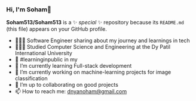 ### Hi, I'm Soham👋


**Soham513/Soham513** is a ✨ _special_ ✨ repository because its `README.md` (this file) appears on your GitHub profile.

- 👩🏻‍💻 Software Engineer sharing about my journey and learnings in tech
- 👩🏻‍🎓 Studied Computer Science and Engineering at the Dy Patil International University 
- 🌷 #learninginpublic in my 
- 🌱 I’m currently learning Full-stack development
- 🔭 I’m currently working on machine-learning projects for image classification 
- 👯 I’m up to collaborating on good projects 
- 📫 How to reach me: dnyanoham@gmail.com


